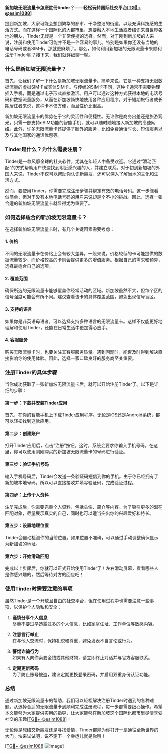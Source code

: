 **新加坡无限流量卡怎麽註冊tinder？——轻松玩转国际社交平台[[TG💪+ @esim1088](https://t.me/s/esim1088)]**

提到新加坡，大家可能会想到繁华的都市、干净整洁的街道，以及充满科技感的生活方式。而在这样一个国际化的大都市里，想要融入本地生活或者结识来自世界各地的朋友，Tinder无疑是一个非常便捷的选择。然而，对于刚到新加坡的人来说，注册和使用Tinder可能并不是一件容易的事儿。特别是如果你还没有当地的电话号码或者SIM卡，那就更麻烦了。那么，如何利用新加坡的无限流量卡来顺利注册Tinder呢？接下来，我们就详细聊一聊。

### 什么是新加坡无限流量卡？

首先，让我们了解一下什么是新加坡无限流量卡。简单来说，它是一种支持无限数据流量的虚拟SIM卡或实体SIM卡。与传统的SIM卡不同，这种卡通常不需要物理插入手机，而是通过电子形式直接激活。用户可以通过这种方式获得本地的电话号码和数据流量服务，从而在新加坡畅快地使用各种应用程序。对于短期旅行者或长期居住者来说，这种卡不仅方便，而且性价比很高。

新加坡无限流量卡的优势在于它的灵活性和便捷性。无论你是商务出差还是旅游观光，只需一部支持eSIM功能的智能手机，就可以随时随地接入新加坡的高速网络。此外，许多无限流量卡还提供了额外的服务，比如免费通话时长、短信服务以及与其他国家的通话优惠等。

### Tinder是什么？为什么需要注册？

Tinder是一款风靡全球的社交软件，尤其在年轻人中备受欢迎。它通过“滑动匹配”的方式帮助用户快速找到附近感兴趣的人，并建立联系。对于初到新加坡的外国人来说，Tinder不仅可以帮助你认识新朋友，还可以深入了解当地的文化和生活方式。

然而，要使用Tinder，你需要完成注册步骤并绑定有效的电话号码。这一步骤看似简单，但对于没有本地电话号码的用户来说却是个不小的挑战。因此，选择一张合适的新加坡无限流量卡就显得尤为重要了。

### 如何选择适合的新加坡无限流量卡？

在选择新加坡无限流量卡时，有几个关键因素需要考虑：

#### 1. **价格**
   不同的无限流量卡在价格上会有较大差异。一般来说，价格较低的卡可能提供的数据流量较少，而价格较高的卡则会提供更多的增值服务。根据自己的需求和预算，选择最适合自己的选项。

#### 2. **覆盖范围**
   确保所选的无限流量卡能够覆盖你经常活动的区域。新加坡虽然不大，但每个区的信号强度可能会有所不同。建议查看该卡的具体覆盖范围，避免出现信号盲区。

#### 3. **支持的语言**
   如果你是非英语母语者，可以选择支持多种语言的无限流量卡。这样不仅能更好地理解和使用Tinder，还能在日常生活中更加得心应手。

#### 4. **客服服务**
   购买无限流量卡时，也要关注其客服服务质量。遇到问题时，能否及时得到解决直接影响你的使用体验。因此，选择一家口碑良好的服务商至关重要。

### 注册Tinder的具体步骤

当你成功获取了一张新加坡无限流量卡后，就可以开始注册Tinder了。以下是详细的步骤：

#### 第一步：下载并安装Tinder应用
   首先，在你的智能手机上下载Tinder应用程序。无论是iOS还是Android系统，都可以轻松找到这款应用。

#### 第二步：创建账户
   打开Tinder应用后，点击“注册”按钮。这时，系统会要求你输入手机号码。在这里，你可以使用刚刚购买的新加坡无限流量卡的号码进行验证。

#### 第三步：验证手机号码
   输入手机号码后，Tinder会发送一条验证码短信到你的手机。由于你已经拥有了新加坡本地号码，所以可以直接接收并填写验证码，完成验证过程。

#### 第四步：上传个人资料
   注册完成后，你需要完善个人资料，包括头像、简介等内容。为了吸引更多的潜在匹配对象，尽量展示真实的自己，同时也可以适当突出你的兴趣爱好和特长。

#### 第五步：设置地理位置
   Tinder会自动检测你的当前位置。如果位置不准确，可以通过手动调整确保显示为新加坡的地址。

#### 第六步：开始滑动匹配
   完成以上步骤后，你就可以正式开始使用Tinder了！左右滑动屏幕，看看哪些人是你感兴趣的，然后等待对方的回应吧！

### 使用Tinder时需要注意的事项

虽然Tinder是一个开放且自由的社交平台，但在使用过程中也需要注意一些事项，以保护个人隐私和安全：

1. **谨慎分享个人信息**  
   尽量不要过早透露过多的个人信息，比如家庭住址、工作单位等敏感内容。
   
2. **注意言行举止**  
   在与他人交流时，保持礼貌和尊重，避免发表不当言论或行为。

3. **警惕诈骗行为**  
   如果有人向你索要金钱或其他财物，请立即终止对话并与官方客服联系。

4. **定期更新密码**  
   为了防止账号被盗，建议定期更换登录密码，并启用双重身份认证功能。

### 总结

通过新加坡无限流量卡的帮助，我们可以轻松解决注册Tinder时遇到的各种难题。从选择合适的无限流量卡到顺利完成注册流程，每一步都需要细心操作。希望本文能够为大家提供实用的指导，让大家能够在新加坡这个国际化都市里尽情享受社交的乐趣[[TG💪+ @esim1088](https://t.me/s/esim1088)]！

无论你是想结交新朋友还是寻找爱情，Tinder都能为你打开一扇通往全新世界的大门。快来试试吧，说不定下一个幸运儿就是你哦！

[[TG💪+ @esim1088](https://t.me/s/esim1088) ![Image](https://i.postimg.cc/4NQfJmqS/Snipaste-2025-05-13-00-14-12.png)]
